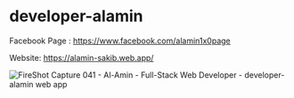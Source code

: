 # developer-alamin

Facebook Page : https://www.facebook.com/alamin1x0page

Website: https://alamin-sakib.web.app/

![FireShot Capture 041 - Al-Amin - Full-Stack Web Developer - developer-alamin web app](https://user-images.githubusercontent.com/55847412/122100627-31431300-ce35-11eb-8812-8fe2a63fc2b1.png)
